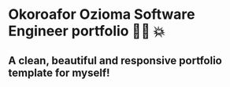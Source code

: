# Okoroafor Ozioma Software Engineer portfolio :woman_technologist: :collision:

## A clean, beautiful and responsive portfolio template for myself!
